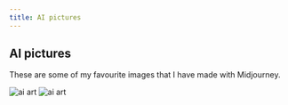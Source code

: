 ```yaml
---
title: AI pictures
---
```


## AI pictures

These are some of my favourite images that I have made with Midjourney.

<img class="hero" src="/img/aiart00001.png" alt="ai art"/> 
<img class="hero" src="/img/aiart00002.png" alt="ai art"/> 